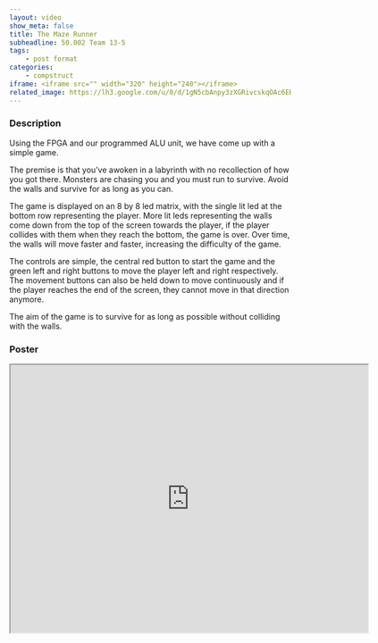 ```yaml
---
layout: video
show_meta: false
title: The Maze Runner
subheadline: 50.002 Team 13-5
tags:
    - post format
categories:
    - compstruct
iframe: <iframe src="" width="320" height="240"></iframe>
related_image: https://lh3.google.com/u/0/d/1gN5cbAnpy3zXGRivcskqOAc6EH1jcOa3=w300-h300-p-k-nu-iv1
---
```



### Description

Using the FPGA and our programmed ALU unit, we have come up with a simple game.

The premise is that you’ve awoken in a labyrinth with no recollection of how you got there. Monsters are chasing you and you must run to survive. Avoid the walls and survive for as long as you can.

The game is displayed on an 8 by 8 led matrix, with the single lit led at the bottom row representing the player. More lit leds representing the walls come down from the top of the screen towards the player, if the player collides with them when they reach the bottom, the game is over. Over time, the walls will move faster and faster, increasing the difficulty of the game.

The controls are simple, the central red button to start the game and the green left and right buttons to move the player left and right respectively. The movement buttons can also be held down to move continuously and if the player reaches the end of the screen, they cannot move in that direction anymore.

The aim of the game is to survive for as long as possible without colliding with the walls.

### Poster

<iframe src="https://drive.google.com/file/d/1gN5cbAnpy3zXGRivcskqOAc6EH1jcOa3/preview" width="640" height="480"></iframe>
